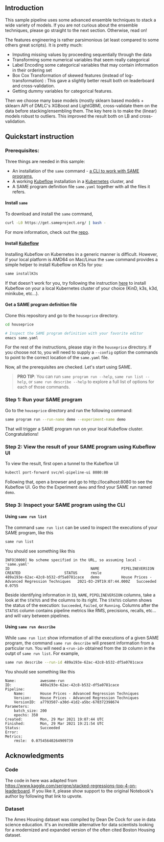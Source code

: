 ## Introduction

This sample pipeline uses some advanced ensemble techniques to stack a wide variety of models. If you are not curious about the ensemble techniques, please go straight to the next section. Otherwise, read on!

The features engineering is rather parsimonious (at least compared to some others great scripts). It is pretty much:
- Imputing missing values by proceeding sequentially through the data
- Transforming some numerical variables that seem really categorical
- Label Encoding some categorical variables that may contain information in their ordering set
- Box Cox Transformation of skewed features (instead of log-transformation) : This gave a slightly better result both on leaderboard and cross-validation.
- Getting dummy variables for categorical features.

Then we choose many base models (mostly sklearn based models + sklearn API of DMLC's XGBoost and LightGBM), cross-validate them on the data before stacking/ensembling them. The key here is to make the (linear) models robust to outliers. This improved the result both on LB and cross-validation.


## Quickstart instruction

### Prerequisites:
Three things are needed in this sample:
- An installation of the `same` command - [a CLI to work with SAME programs](https://github.com/azure-octo/same-cli),
- A working [Kubeflow](https://kubeflow.org) installation in a [Kubernetes](https://k8s.io) cluster, and
- A SAME program definition file `same.yaml` together with all the files it refers.


#### Install `same`
To download and install the `same` command,
```bash
curl -L0 https://get.sameproject.org/ | bash -
```
For more information, check out the [repo](https://github.com/azure-octo/same-cli).

#### Install [Kubeflow](https://kubeflow.org)
Installing Kubeflow on Kubernetes in a generic manner is difficult. However, if your local platform is AMD64 on Mac/Linux the `same` command provides a simple helper to install Kubeflow on K3s for you:

```bash
same installK3s
```

If that doesn't work for you, try following the instruction [here](https://www.kubeflow.org/docs/components/pipelines/installation/localcluster-deployment/) to install Kubeflow on your a local Kubernetes cluster of your choice (KinD, k3s, k3d, minikube, etc...).

#### Get a SAME program definition file
Clone this repository and go to the `houseprice` directory.
```bash
cd houseprice

# Inspect the SAME program definition with your favorite editor
emacs same.yaml
```

For the rest of the instructions, please stay in the `houseprice` directory. If you choose not to, you will need to supply a `--config` option the commands to point to the correct location of the `same.yaml` file.

Now, all the prerequisites are checked. Let's start using SAME.

> **PRO TIP**: You can run `same program run --help`, `same run list --help`, or `same run describe --help` to explore a full list of options for each of those commands.

### Step 1: Run your SAME program

Go to the `houseprice` directory and run the following command:
```bash
same program run --run-name demo --experiment-name demo 
```
That will trigger a SAME program run on your local Kubeflow cluster. Congratulations!

### Step 2: View the result of your SAME program using Kubeflow UI
To view the result, first open a tunnel to the Kubeflow UI
```bash
kubectl port-forward svc/ml-pipeline-ui 8080:80
```
Following that, open a browser and go to http://localhost:8080 to see the Kubeflow UI. Go tho the Experiment `demo` and find your SAME run named `demo`.

### Step 3: Inspect your SAME program using the CLI

#### Using `same run list` 
The command `same run list` can be used to inspect the executions of your SAME program, like this
```bash
same run list
```

You should see something like this
```
INFO[0000] No scheme specified in the URL, so assuming local - 'same.yaml' 
ID                                     NAME          PIPELINEVERSION                                 CREATED                    STATUS      rmsle
489a193e-62ac-42c8-b532-df5a0781cace   demo          House Prices - Advanced Regression Techniques   2021-03-29T19:07:44.000Z   Succeeded   0.0755
```

Beside identifying information in `ID`, `NAME`, `PIPELINEVERSION` columns, take a look at the `STATUS` and the columns to its right. The `STATUS` column shows the status of the execution: `Succeeded`, `Failed`, or `Running`. Columns after the `STATUS` column contains pipeline metrics like RMS, precisions, recalls, etc... and will vary between pipelines.

#### Using `same run describe`
While `same run list` show information of all the executions of a given SAME program, the command `same run describe` will present information from a particular run. You will need a `<run-id>` obtained from the `ID` column in the outpt of `same run list`. For example,

```bash
same run describe --run-id 489a193e-62ac-42c8-b532-df5a0781cace
```

You should see something like this
```
Name:           awesome-run
ID:             489a193e-62ac-42c8-b532-df5a0781cace
Pipeline:
    Name:       House Prices - Advanced Regression Techniques
    Version:    House Prices - Advanced Regression Techniques
    VersionID:  a7793507-a30d-41d2-a5bc-670372398674
Parameters:
    batch_size:	200
    epochs:	350
Created:        Mon, 29 Mar 2021 19:07:44 UTC
Finished:       Mon, 29 Mar 2021 19:21:54 UTC
Status:         Succeeded
Error:          
Metrics:
    rmsle:	0.07545640264909739
```



## Acknowledgments

### Code
The code in here was adapted from https://www.kaggle.com/serigne/stacked-regressions-top-4-on-leaderboard. If you like it, please show support to the original Notebook's author by following that link to upvote.

### Dataset
The Ames Housing dataset was compiled by Dean De Cock for use in data science education. It's an incredible alternative for data scientists looking for a modernized and expanded version of the often cited Boston Housing dataset. 
